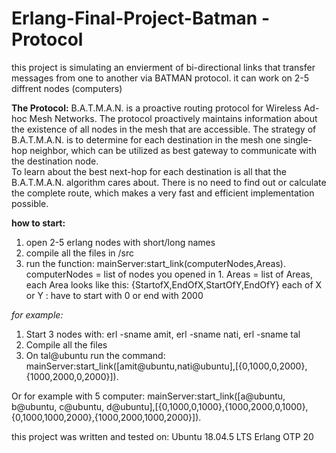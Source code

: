 # Erlang-Final-Project-Batman - Protocol
this project is simulating an envierment of bi-directional links that transfer messages from one to another via BATMAN protocol.
it can work on 2-5 diffrent nodes (computers)

**The Protocol:**
 B.A.T.M.A.N. is a proactive routing protocol for Wireless Ad-hoc Mesh
   Networks.  The protocol proactively maintains information about the
   existence of all nodes in the mesh that are accessible.
   The strategy of B.A.T.M.A.N. is to
   determine for each destination in the mesh one single-hop neighbor,
   which can be utilized as best gateway to communicate with the
   destination node.  
   To learn about the best next-hop for each destination is all that the B.A.T.M.A.N. algorithm cares about.
   There is no need to find out or calculate the complete route, which
   makes a very fast and efficient implementation possible.
   
   **how to start:**
   1. open 2-5 erlang nodes with short/long names
   2. compile all the files in /src
   3. run the function: 
   mainServer:start_link(computerNodes,Areas).
   computerNodes = list of nodes you opened in 1.
   Areas = list of Areas, each Area looks like this: {StartofX,EndOfX,StartOfY,EndOfY}
   each of X or Y :  have to start with 0 or end with 2000
   
   *for example:*
   1. Start 3 nodes with: erl -sname amit, erl -sname nati, erl -sname tal
   2. Compile all the files
   3. On tal@ubuntu run the command: mainServer:start_link([amit@ubuntu,nati@ubuntu],[{0,1000,0,2000},{1000,2000,0,2000}]).
   
   Or for example with 5 computer: mainServer:start_link([a@ubuntu, b@ubuntu, c@ubuntu, d@ubuntu],[{0,1000,0,1000},{1000,2000,0,1000},{0,1000,1000,2000},{1000,2000,1000,2000}]).
   
   
   
this project was written and tested on:
Ubuntu 18.04.5 LTS
Erlang OTP 20
